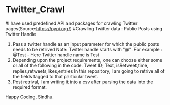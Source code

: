 # Twitter_Crawl
#I have used predefined API and packages for crawling Twitter pages(Source:https://pypi.org/)
#Crawling Twitter data : Public Posts using Twitter Handle
1. Pass a twitter handle as an input parameter for which the public posts needs to be retrived
Note: Twitter handle starts with "@" .For example : @Test - Here Twitter handle name is Test
2. Depending upon the project requirements, one can choose either some or all of the following in the code.
Tweet ID, Text, isRetweet,time, replies,retweets,likes,entries
In this repository, I am going to retrive all of the fields tagged to that particular tweet.
3. Post retrival, I am writing it into a csv after parsing the data into the required format.

Happy Coding,
Sindhu.

